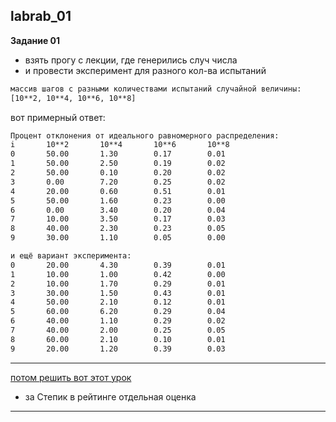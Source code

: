 ## labrab_01  

**Задание 01**  

- взять прогу с лекции, где генерились случ числа  
- и провести эксперимент для разного кол-ва испытаний 

```txt
массив шагов с разными количествами испытаний случайной величины:
[10**2, 10**4, 10**6, 10**8]
```
вот примерный ответ:  

```txt
Процент отклонения от идеального равномерного распределения:
i		10**2		10**4		10**6		10**8
0		50.00		1.30		0.17		0.01
1		50.00		2.50		0.19		0.02
2		50.00		0.10		0.20		0.02
3		0.00		7.20		0.25		0.02
4		20.00		0.60		0.51		0.01
5		50.00		1.60		0.23		0.00
6		0.00		3.40		0.20		0.04
7		10.00		3.50		0.17		0.03
8		40.00		2.30		0.23		0.05
9		30.00		1.10		0.05		0.00

и ещё вариант эксперимента:
0		20.00		4.30		0.39		0.01
1		10.00		1.00		0.42		0.00
2		10.00		1.70		0.29		0.01
3		30.00		1.50		0.43		0.01
4		50.00		2.10		0.12		0.01
5		60.00		6.20		0.29		0.04
6		40.00		1.10		0.29		0.02
7		40.00		2.00		0.25		0.05
8		60.00		2.10		0.10		0.01
9		20.00		1.20		0.39		0.03
```

---  

[потом решить вот этот урок](https://stepik.org/lesson/416145/step/2?unit=405659)  

- за Степик в рейтинге отдельная оценка  

---  

